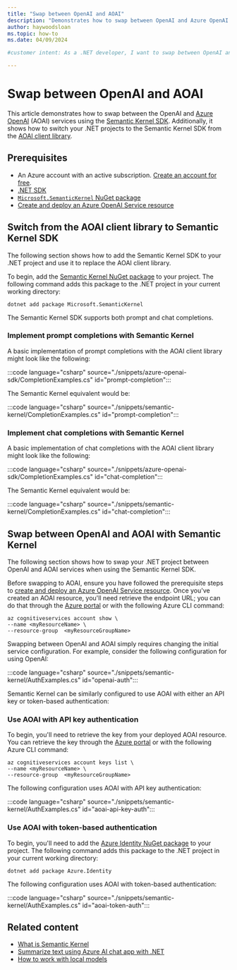 ```yaml
---
title: "Swap between OpenAI and AOAI"
description: "Demonstrates how to swap between OpenAI and Azure OpenAI (AOAI) using the Semantic Kernel SDK for .NET."
author: haywoodsloan
ms.topic: how-to
ms.date: 04/09/2024

#customer intent: As a .NET developer, I want to swap between OpenAI and Azure OpenAI (AOAI) so that I can choose the AI service that's best for me.

---
```


# Swap between OpenAI and AOAI

This article demonstrates how to swap between the OpenAI and [Azure OpenAI](/azure/ai-services/openai/overview) (AOAI) services using the [Semantic Kernel SDK](/semantic-kernel/overview). Additionally, it shows how to switch your .NET projects to the Semantic Kernel SDK from the [AOAI client library](/dotnet/api/overview/azure/ai.openai-readme).

## Prerequisites

* An Azure account with an active subscription. [Create an account for free](https://azure.microsoft.com/free/?WT.mc_id=A261C142F).
* [.NET SDK](https://dotnet.microsoft.com/download/visual-studio-sdks)
* [`Microsoft.SemanticKernel` NuGet package](https://www.nuget.org/packages/Microsoft.SemanticKernel)
* [Create and deploy an Azure OpenAI Service resource](/azure/ai-services/openai/how-to/create-resource)

## Switch from the AOAI client library to Semantic Kernel SDK

The following section shows how to add the Semantic Kernel SDK to your .NET project and use it to replace the AOAI client library.

To begin, add the [Semantic Kernel NuGet package](https://www.nuget.org/packages/Microsoft.SemanticKernel) to your project. The following command adds this package to the .NET project in your current working directory:

```dotnetcli
dotnet add package Microsoft.SemanticKernel
```

The Semantic Kernel SDK supports both prompt and chat completions.

### Implement prompt completions with Semantic Kernel

A basic implementation of prompt completions with the AOAI client library might look like the following:

:::code language="csharp" source="./snippets/azure-openai-sdk/CompletionExamples.cs" id="prompt-completion":::

The Semantic Kernel equivalent would be:

:::code language="csharp" source="./snippets/semantic-kernel/CompletionExamples.cs" id="prompt-completion":::

### Implement chat completions with Semantic Kernel

A basic implementation of chat completions with the AOAI client library might look like the following:

:::code language="csharp" source="./snippets/azure-openai-sdk/CompletionExamples.cs" id="chat-completion":::

The Semantic Kernel equivalent would be:

:::code language="csharp" source="./snippets/semantic-kernel/CompletionExamples.cs" id="chat-completion":::

## Swap between OpenAI and AOAI with Semantic Kernel

The following section shows how to swap your .NET project between OpenAI and AOAI services when using the Semantic Kernel SDK.

Before swapping to AOAI, ensure you have followed the prerequisite steps to [create and deploy an Azure OpenAI Service resource](/azure/ai-services/openai/how-to/create-resource). Once you've created an AOAI resource, you'll need retrieve the endpoint URL; you can do that through the [Azure portal](https://portal.azure.com) or with the following Azure CLI command:

```azurecli
az cognitiveservices account show \
--name <myResourceName> \
--resource-group  <myResourceGroupName>
```

Swapping between OpenAI and AOAI simply requires changing the initial service configuration. For example, consider the following configuration for using OpenAI:

:::code language="csharp" source="./snippets/semantic-kernel/AuthExamples.cs" id="openai-auth":::

Semantic Kernel can be similarly configured to use AOAI with either an API key or token-based authentication:

### Use AOAI with API key authentication

To begin, you'll need to retrieve the key from your deployed AOAI resource. You can retrieve the key through the [Azure portal](https://portal.azure.com) or with the following Azure CLI command:

```azurecli
az cognitiveservices account keys list \
--name <myResourceName> \
--resource-group  <myResourceGroupName>
```

The following configuration uses AOAI with API key authentication:

:::code language="csharp" source="./snippets/semantic-kernel/AuthExamples.cs" id="aoai-api-key-auth":::

### Use AOAI with token-based authentication

To begin, you'll need to add the [Azure Identity NuGet package](https://www.nuget.org/packages/Azure.Identity) to your project. The following command adds this package to the .NET project in your current working directory:

```dotnetcli
dotnet add package Azure.Identity
```

The following configuration uses AOAI with token-based authentication:

:::code language="csharp" source="./snippets/semantic-kernel/AuthExamples.cs" id="aoai-token-auth":::

## Related content

* [What is Semantic Kernel](/semantic-kernel/overview/)
* [Summarize text using Azure AI chat app with .NET](../quickstarts/quickstart-openai-summarize-text.md?pivots=semantic-kernel)
* [How to work with local models](work-with-local-models.md)
